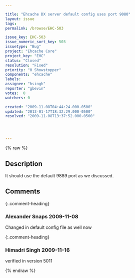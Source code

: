 ```yaml
---

title: "Ehcache DX server default config uses port 9080"
layout: issue
tags: 
permalink: /browse/EHC-503

issue_key: EHC-503
issue_numeric_sort_key: 503
issuetype: "Bug"
project: "Ehcache Core"
project_key: "EHC"
status: "Closed"
resolution: "Fixed"
priority: "0 Showstopper"
components: "ehcache"
labels: 
assignee: "hsingh"
reporter: "gbevin"
votes:  0
watchers: 0

created: "2009-11-08T04:44:24.000-0500"
updated: "2013-01-17T18:32:29.000-0500"
resolved: "2009-11-08T13:37:52.000-0500"




---
```


{% raw %}

## Description

<div markdown="1" class="description">

It should use the default 9889 port as we discussed.

</div>

## Comments


{:.comment-heading}
### **Alexander Snaps** <span class="date">2009-11-08</span>

<div markdown="1" class="comment">

Changed in default config file as well now

</div>


{:.comment-heading}
### **Himadri Singh** <span class="date">2009-11-16</span>

<div markdown="1" class="comment">

verified in version 5011

</div>



{% endraw %}
